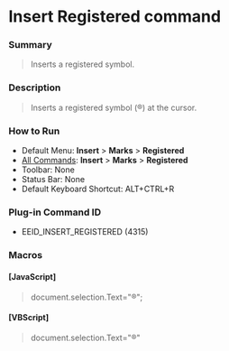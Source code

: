 # Insert Registered command

### Summary

> Inserts a registered symbol.

### Description

> Inserts a registered symbol (®) at the cursor.

### How to Run

- Default Menu: **Insert** \> **Marks** \> **Registered**
- [All Commands](../tools/all_commands): **Insert** \> **Marks** \> **Registered**
- Toolbar: None
- Status Bar: None
- Default Keyboard Shortcut: ALT+CTRL+R

### Plug-in Command ID

- EEID\_INSERT\_REGISTERED (4315)

### Macros

#### \[JavaScript\]

> document.selection.Text="®";

#### \[VBScript\]

> document.selection.Text="®"
